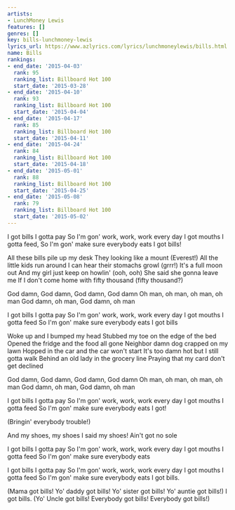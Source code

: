 ```yaml
---
artists:
- LunchMoney Lewis
features: []
genres: []
key: bills-lunchmoney-lewis
lyrics_url: https://www.azlyrics.com/lyrics/lunchmoneylewis/bills.html
name: Bills
rankings:
- end_date: '2015-04-03'
  rank: 95
  ranking_list: Billboard Hot 100
  start_date: '2015-03-28'
- end_date: '2015-04-10'
  rank: 93
  ranking_list: Billboard Hot 100
  start_date: '2015-04-04'
- end_date: '2015-04-17'
  rank: 85
  ranking_list: Billboard Hot 100
  start_date: '2015-04-11'
- end_date: '2015-04-24'
  rank: 84
  ranking_list: Billboard Hot 100
  start_date: '2015-04-18'
- end_date: '2015-05-01'
  rank: 88
  ranking_list: Billboard Hot 100
  start_date: '2015-04-25'
- end_date: '2015-05-08'
  rank: 79
  ranking_list: Billboard Hot 100
  start_date: '2015-05-02'
---
```


I got bills I gotta pay
So I'm gon' work, work, work every day
I got mouths I gotta feed,
So I'm gon' make sure everybody eats
I got bills!

All these bills pile up my desk
They looking like a mount (Everest!)
All the little kids run around
I can hear their stomachs growl (grrr!)
It's a full moon out
And my girl just keep on howlin' (ooh, ooh)
She said she gonna leave me
If I don't come home with fifty thousand (fifty thousand?)

God damn, God damn, God damn, God damn
Oh man, oh man, oh man, oh man
God damn, oh man, God damn, oh man

I got bills I gotta pay
So I'm gon' work, work, work every day
I got mouths I gotta feed
So I'm gon' make sure everybody eats
I got bills

Woke up and I bumped my head
Stubbed my toe on the edge of the bed
Opened the fridge and the food all gone
Neighbor damn dog crapped on my lawn
Hopped in the car and the car won't start
It's too damn hot but I still gotta walk
Behind an old lady in the grocery line
Praying that my card don't get declined

God damn, God damn, God damn, God damn
Oh man, oh man, oh man, oh man
God damn, oh man, God damn, oh man

I got bills I gotta pay
So I'm gon' work, work, work every day
I got mouths I gotta feed
So I'm gon' make sure everybody eats
I got!

(Bringin' everybody trouble!)

And my shoes, my shoes
I said my shoes!
Ain't got no sole

I got bills I gotta pay
So I'm gon' work, work, work every day
I got mouths I gotta feed
So I'm gon' make sure everybody eats

I got bills I gotta pay
So I'm gon' work, work, work every day
I got mouths I gotta feed
So I'm gon' make sure everybody eats
I got bills.

(Mama got bills! Yo' daddy got bills! Yo' sister got bills! Yo' auntie got bills!)
I got bills.
(Yo' Uncle got bills! Everybody got bills! Everybody got bills!)



